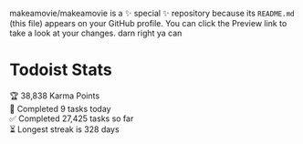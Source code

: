 makeamovie/makeamovie is a ✨ special ✨ repository because its `README.md` (this file) appears on your GitHub profile.
You can click the Preview link to take a look at your changes. darn right ya can

# Todoist Stats

<!-- TODO-IST:START -->
🏆  38,838 Karma Points           
🌸  Completed 9 tasks today           
✅  Completed 27,425 tasks so far           
⏳  Longest streak is 328 days
<!-- TODO-IST:END -->